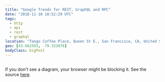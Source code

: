 ```yaml
---
title: "Google Trends for REST, GraphQL and RPC"
date: "2018-11-10 18:52:29 UTC"
tags:
  - http
  - api
  - rest
  - graphql
location: "Tango Coffee Place, Queen St E., San Francisco, CA, United States"
geo: [43.662593, -79.333876]
bodyClass: bigPost
---
```

<div style="margin: 30px; max-width: 800px">
  <script type="text/javascript" src="https://ssl.gstatic.com/trends_nrtr/1605_RC01/embed_loader.js"></script>
  <script type="text/javascript">
    trends.embed.renderExploreWidget("TIMESERIES", {"comparisonItem":[{"keyword":"rest api","geo":"","time":"today 5-y"},{"keyword":"RPC","geo":"","time":"today 5-y"},{"keyword":"GraphQL","geo":"","time":"today 5-y"}],"category":5,"property":""}, {"exploreQuery":"cat=5&date=today%205-y&q=rest%20api,RPC,GraphQL","guestPath":"https://trends.google.com:443/trends/embed/"});
  </script>
</div>

If you don't see a diagram, your browser might be blocking it. See the source [here][1].

[1]: https://trends.google.com/trends/explore?cat=5&date=today%205-y&q=rest%20api,RPC,GraphQL
